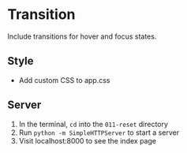# Transition
Include transitions for hover and focus states.

## Style
* Add custom CSS to app.css

## Server
1. In the terminal, `cd` into the `011-reset` directory
1. Run `python -m SimpleHTTPServer` to start a server
1. Visit localhost:8000 to see the index page
